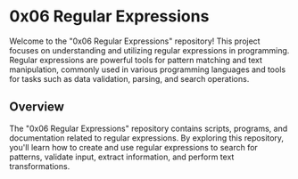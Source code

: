 # 0x06 Regular Expressions
Welcome to the "0x06 Regular Expressions" repository! This project focuses on understanding and utilizing regular expressions in programming. Regular expressions are powerful tools for pattern matching and text manipulation, commonly used in various programming languages and tools for tasks such as data validation, parsing, and search operations.

## Overview
The "0x06 Regular Expressions" repository contains scripts, programs, and documentation related to regular expressions. By exploring this repository, you'll learn how to create and use regular expressions to search for patterns, validate input, extract information, and perform text transformations.

